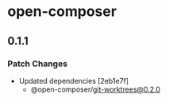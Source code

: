 # open-composer

## 0.1.1

### Patch Changes

- Updated dependencies [2eb1e7f]
  - @open-composer/git-worktrees@0.2.0
